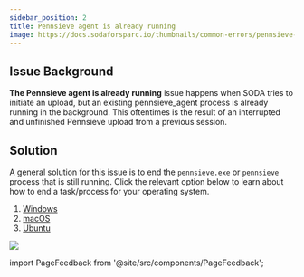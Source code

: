 ```yaml
---
sidebar_position: 2
title: Pennsieve agent is already running
image: https://docs.sodaforsparc.io/thumbnails/common-errors/pennsieve-agent-is-already-running.png
---
```


## Issue Background

**The Pennsieve agent is already running** issue happens when SODA tries to initiate an upload, but an existing pennsieve_agent process is already running in the background. This oftentimes is the result of an interrupted and unfinished Pennsieve upload from a previous session.

## Solution

A general solution for this issue is to end the `pennsieve.exe` or `pennsieve` process that is still running. Click the relevant option below to learn about how to end a task/process for your operating system.

1. [Windows](https://winaero.com/kill-process-windows-10/)
2. [macOS](https://support.apple.com/guide/activity-monitor/quit-a-process-actmntr1002/mac)
3. [Ubuntu](https://www.cyberciti.biz/faq/stop-process-ubuntu-linux-command/)

![](https://github.com/fairdataihub/SODA-for-SPARC/blob/main/docs/documentation/Common-errors/blackfynn-agent-running-error.gif?raw=true)

import PageFeedback from '@site/src/components/PageFeedback';

<PageFeedback />
